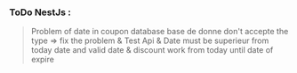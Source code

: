 ### ToDo NestJs :

> Problem of date in coupon database base de donne don't accepte the type => fix the problem & Test Api & Date must be superieur from today date and valid date & discount work from today until date of expire